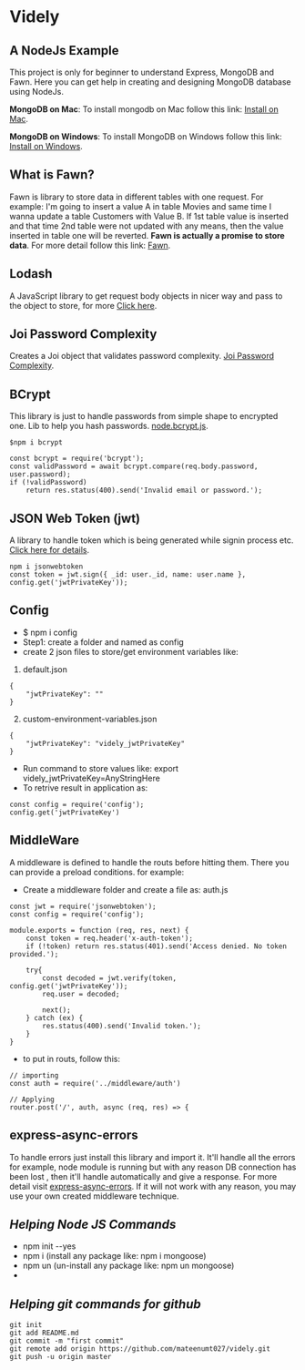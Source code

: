 # Videly 
## A NodeJs Example
This project is only for beginner to understand Express, MongoDB and Fawn.
Here you can get help in creating and designing MongoDB database using NodeJs. 

**MongoDB on Mac**: To install mongodb on Mac follow this link: [Install on Mac](https://treehouse.github.io/installation-guides/mac/mongo-mac.html).

**MongoDB on Windows**: To install MongoDB on Windows follow this link: [Install on Windows](https://treehouse.github.io/installation-guides/windows/mongo-windows.html).

## What is Fawn? 
Fawn is library to store data in different tables with one request. For example: 
I'm going to insert a value A in table Movies and same time I wanna update a table Customers with Value B. If 1st table value is inserted and that time 2nd table were not updated with any means, then the value inserted in table one will be reverted. **Fawn is actually a promise to store data**. 
For more detail follow this link: [Fawn](https://github.com/e-oj/Fawn).

## Lodash
A JavaScript library to get request body objects in nicer way and pass to the object to store, for more [Click here](https://lodash.com). 

## Joi Password Complexity
Creates a Joi object that validates password complexity. [Joi Password Complexity](https://www.npmjs.com/package/joi-password-complexity).

## BCrypt
This library is just to handle passwords from simple shape to encrypted one.
Lib to help you hash passwords. [node.bcrypt.js](https://www.npmjs.com/package/bcrypt).

```
$npm i bcrypt

const bcrypt = require('bcrypt');
const validPassword = await bcrypt.compare(req.body.password, user.password);
if (!validPassword) 
    return res.status(400).send('Invalid email or password.');
```

## JSON Web Token (jwt)

A library to handle token which is being generated while signin process etc. [Click here for details](https://jwt.io). 
```
npm i jsonwebtoken
const token = jwt.sign({ _id: user._id, name: user.name }, config.get('jwtPrivateKey'));
```
## Config
- $ npm i config
- Step1: create a folder and named as config
- create 2 json files to store/get environment variables like: 

1. default.json
```
{
    "jwtPrivateKey": ""
}
```
2. custom-environment-variables.json
```
{
    "jwtPrivateKey": "videly_jwtPrivateKey"
}
```
- Run command to store values like: export videly_jwtPrivateKey=AnyStringHere
- To retrive result in application as: 
```
const config = require('config');
config.get('jwtPrivateKey')
```


## MiddleWare
A middleware is defined to handle the routs before hitting them. There you can provide a preload conditions. for example:
- Create a middleware folder and create a file as: auth.js
```
const jwt = require('jsonwebtoken');
const config = require('config');

module.exports = function (req, res, next) {
    const token = req.header('x-auth-token');
    if (!token) return res.status(401).send('Access denied. No token provided.');

    try{
        const decoded = jwt.verify(token, config.get('jwtPrivateKey'));
        req.user = decoded;

        next();
    } catch (ex) {
        res.status(400).send('Invalid token.');
    }
}
```
- to put in routs, follow this: 
```
// importing
const auth = require('../middleware/auth')

// Applying
router.post('/', auth, async (req, res) => {
```

## express-async-errors
To handle errors just install this library and import it. It'll handle all the errors for example, node module is running but with any reason DB connection has been lost , then it'll handle automatically and give a response. For more detail visit [express-async-errors](https://www.npmjs.com/package/express-async-errors). 
If it will not work with any reason, you may use your own created middleware technique.

## *Helping Node JS Commands*
- npm init --yes
- npm i (install any package like: npm i mongoose)
- npm un (un-install any package like: npm un mongoose)
- 

## *Helping git commands for github*

```
git init 
git add README.md 
git commit -m "first commit" 
git remote add origin https://github.com/mateenumt027/videly.git 
git push -u origin master 
```